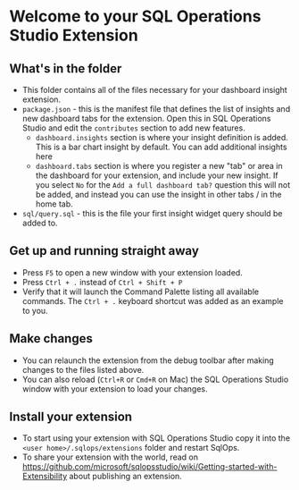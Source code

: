 # Welcome to your SQL Operations Studio Extension

## What's in the folder
* This folder contains all of the files necessary for your dashboard insight extension.
* `package.json` - this is the manifest file that defines the list of insights and new dashboard tabs for the extension. Open this in SQL Operations Studio and edit the `contributes` section to add new features.
  * `dashboard.insights` section is where your insight definition is added. This is a bar chart insight by default. You can add additional insights here
  * `dashboard.tabs` section is where you register a new "tab" or area in the dashboard for your extension, and include your new insight. If you select `No` for the `Add a full dashboard tab?` question this will not be added, and instead you can use the insight in other tabs / in the home tab.
* `sql/query.sql` - this is the file your first insight widget query should be added to.


## Get up and running straight away
* Press `F5` to open a new window with your extension loaded.
* Press `Ctrl + .` instead of `Ctrl + Shift + P`
* Verify that it will launch the Command Palette listing all available commands. The `Ctrl + .` keyboard shortcut was added as an example to you.

## Make changes
* You can relaunch the extension from the debug toolbar after making changes to the files listed above.
* You can also reload (`Ctrl+R` or `Cmd+R` on Mac) the SQL Operations Studio window with your extension to load your changes.

## Install your extension
* To start using your extension with SQL Operations Studio copy it into the `<user home>/.sqlops/extensions` folder and restart SqlOps.
* To share your extension with the world, read on https://github.com/microsoft/sqlopsstudio/wiki/Getting-started-with-Extensibility about publishing an extension.
